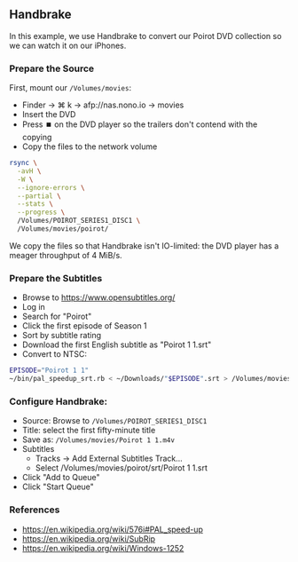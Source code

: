 ## Handbrake

In this example, we use Handbrake to convert our Poirot DVD collection so we
can watch it on our iPhones.

### Prepare the Source

First, mount our `/Volumes/movies`:

- Finder → ⌘ k → afp://nas.nono.io → movies
- Insert the DVD
- Press ⏹️  on the DVD player so the trailers don't contend with the copying
- Copy the files to the network volume

```bash
rsync \
  -avH \
  -W \
  --ignore-errors \
  --partial \
  --stats \
  --progress \
  /Volumes/POIROT_SERIES1_DISC1 \
  /Volumes/movies/poirot/
```

We copy the files so that Handbrake isn't IO-limited: the DVD player has a
meager throughput of 4 MiB/s.

### Prepare the Subtitles

- Browse to <https://www.opensubtitles.org/>
- Log in
- Search for "Poirot"
- Click the first episode of Season 1
- Sort by subtitle rating
- Download the first English subtitle as "Poirot 1 1.srt"
- Convert to NTSC:

```bash
EPISODE="Poirot 1 1"
~/bin/pal_speedup_srt.rb < ~/Downloads/"$EPISODE".srt > /Volumes/movies/poirot/srt/"$EPISODE".srt
```

### Configure Handbrake:

- Source: Browse to `/Volumes/POIROT_SERIES1_DISC1`
- Title: select the first fifty-minute title
- Save as: `/Volumes/movies/Poirot 1 1.m4v`
- Subtitles
  - Tracks → Add External Subtitles Track...
  - Select /Volumes/movies/poirot/srt/Poirot 1 1.srt
- Click "Add to Queue"
- Click "Start Queue"

### References

- <https://en.wikipedia.org/wiki/576i#PAL_speed-up>
- <https://en.wikipedia.org/wiki/SubRip>
- <https://en.wikipedia.org/wiki/Windows-1252>
